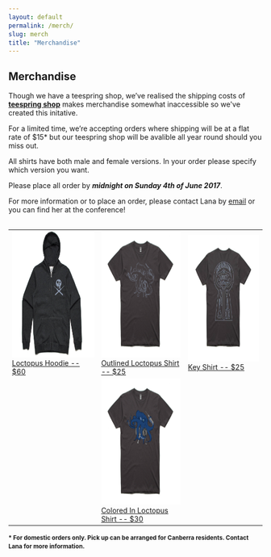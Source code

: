 ```yaml
---
layout: default
permalink: /merch/
slug: merch
title: "Merchandise"
---
```


## Merchandise

Though we have a teespring shop, we’ve realised the shipping costs of **[teespring shop](https://teespring.com/stores/ozlockcon)** makes merchandise somewhat inaccessible so we've created this initative.

For a limited time, we’re accepting orders where shipping will be at a flat rate of $15* but our teespring shop will be avalible all year round should you miss out.

All shirts have both male and female versions.  In your order please specify which version you want.

Please place all order by ***midnight on Sunday 4th of June 2017***.

For more information or to place an order, please contact Lana by [email](mailto:alannahguo@gmail.com) or you can find her at the conference!
<br /> <br />


| | | |
| :------------- | :------------- | :------------- |
| <img src="/images/merch/hoodie_front.png" alt="Front of the Hoodie" height = "250" /> <a href="/merch/hoodie"> <br /> Loctopus Hoodie -- $60 </a> |  <img src="/images/merch/out_locto_front.png" alt="Outlined Loctopus" height = "250" /> <a href="/merch/outlockshirt">  <br /> Outlined Loctopus Shirt -- $25 </a>       | <img src="/images/merch/key_back.png" alt="Key Shirt" height = "250" /> <br /> <a href="/merch/keyshirt"> Key Shirt -- $25 </a> |
| | <img src="/images/merch/fill_locto_front.png" alt="Filled In Loctopus" height = "250" />  <br /> <a href="/merch/filllockshirt"> Colored In Loctopus Shirt -- $30 </a> | |



<small> <b>* For domestic orders only.  Pick up can be arranged for Canberra residents.  Contact Lana for more information. </b> </small>
